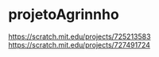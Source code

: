 # projetoAgrinnho
https://scratch.mit.edu/projects/725213583
https://scratch.mit.edu/projects/727491724
